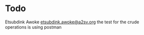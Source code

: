# Todo

Etsubdink Awoke
etsubdink.awoke@a2sv.org
the test for the crude operations is using postman 
